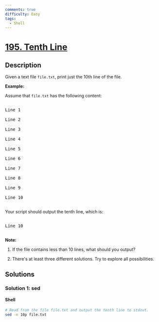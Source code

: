 ```yaml
---
comments: true
difficulty: Easy
tags:
  - Shell
---
```


<!-- problem:start -->

# [195. Tenth Line](https://leetcode.com/problems/tenth-line)


## Description

<!-- description:start -->

<p>Given a text file&nbsp;<code>file.txt</code>, print&nbsp;just the 10th line of the&nbsp;file.</p>

<p><strong class="example">Example:</strong></p>

<p>Assume that <code>file.txt</code> has the following content:</p>

<pre>

Line 1

Line 2

Line 3

Line 4

Line 5

Line 6

Line 7

Line 8

Line 9

Line 10

</pre>

<p>Your script should output the tenth line, which is:</p>

<pre>

Line 10

</pre>

<div class="spoilers"><b>Note:</b><br />

1. If the file contains less than 10 lines, what should you output?<br />

2. There&#39;s at least three different solutions. Try to explore all possibilities.</div>

<!-- description:end -->

## Solutions

<!-- solution:start -->

### Solution 1: sed

<!-- tabs:start -->

#### Shell

```bash
# Read from the file file.txt and output the tenth line to stdout.
sed -n 10p file.txt
```

<!-- tabs:end -->

<!-- solution:end -->

<!-- problem:end -->
